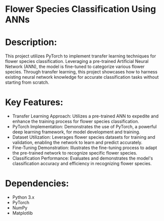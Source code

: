# Flower Species Classification Using ANNs

# Description:

This project utilizes PyTorch to implement transfer learning techniques for flower species classification. Leveraging a pre-trained Artificial Neural Network (ANN), the model is fine-tuned to categorize various flower species. Through transfer learning, this project showcases how to harness existing neural network knowledge for accurate classification tasks without starting from scratch.

# Key Features:

* Transfer Learning Approach: Utilizes a pre-trained ANN to expedite and enhance the training process for flower species classification.
* PyTorch Implementation: Demonstrates the use of PyTorch, a powerful deep learning framework, for model development and training.
* Dataset Utilization: Leverages flower species datasets for training and validation, enabling the network to learn and predict accurately.
* Fine-Tuning Demonstration: Illustrates the fine-tuning process to adapt the pre-trained network to recognize specific flower species.
* Classification Performance: Evaluates and demonstrates the model's classification accuracy and efficiency in recognizing flower species.
  
# Dependencies:

* Python 3.x
* PyTorch
* NumPy
* Matplotlib
